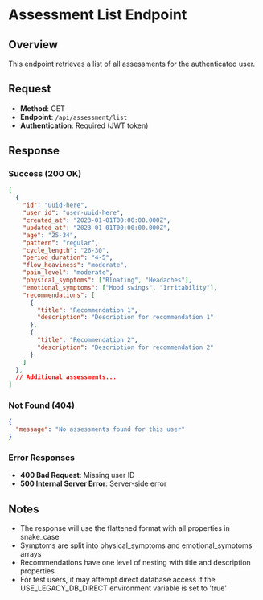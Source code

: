 # Assessment List Endpoint

## Overview
This endpoint retrieves a list of all assessments for the authenticated user.

## Request
- **Method**: GET
- **Endpoint**: `/api/assessment/list`
- **Authentication**: Required (JWT token)

## Response

### Success (200 OK)
```json
[
  {
    "id": "uuid-here",
    "user_id": "user-uuid-here",
    "created_at": "2023-01-01T00:00:00.000Z",
    "updated_at": "2023-01-01T00:00:00.000Z",
    "age": "25-34",
    "pattern": "regular",
    "cycle_length": "26-30",
    "period_duration": "4-5",
    "flow_heaviness": "moderate",
    "pain_level": "moderate",
    "physical_symptoms": ["Bloating", "Headaches"],
    "emotional_symptoms": ["Mood swings", "Irritability"],
    "recommendations": [
      {
        "title": "Recommendation 1",
        "description": "Description for recommendation 1"
      },
      {
        "title": "Recommendation 2",
        "description": "Description for recommendation 2"
      }
    ]
  },
  // Additional assessments...
]
```

### Not Found (404)
```json
{
  "message": "No assessments found for this user"
}
```

### Error Responses
- **400 Bad Request**: Missing user ID
- **500 Internal Server Error**: Server-side error

## Notes
- The response will use the flattened format with all properties in snake_case
- Symptoms are split into physical_symptoms and emotional_symptoms arrays
- Recommendations have one level of nesting with title and description properties
- For test users, it may attempt direct database access if the USE_LEGACY_DB_DIRECT environment variable is set to 'true' 